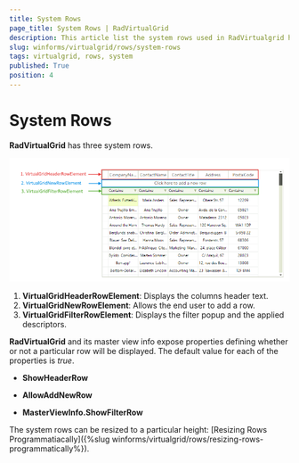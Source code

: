 ```yaml
---
title: System Rows
page_title: System Rows | RadVirtualGrid
description: This article list the system rows used in RadVirtualgrid how one can show/hide them.
slug: winforms/virtualgrid/rows/system-rows
tags: virtualgrid, rows, system
published: True
position: 4
---
```


# System Rows

__RadVirtualGrid__ has three system rows.


![virtualgrid-rows-formatting-system-rows001](images/virtualgrid-rows-system-rows001.png)

1. 	__VirtualGridHeaderRowElement__: Displays the columns header text.
2. 	__VirtualGridNewRowElement__: Allows the end user to add a row.
3. 	__VirtualGridFilterRowElement__: Displays the filter popup and the applied descriptors.

__RadVirtualGrid__ and its master view info expose properties defining whether or not a particular row will be displayed. The default value for each of the properties is *true*.

* __ShowHeaderRow__

* __AllowAddNewRow__

* __MasterViewInfo.ShowFilterRow__


The system rows can be resized to a particular height: [Resizing Rows Programmatiacally]({%slug winforms/virtualgrid/rows/resizing-rows-programmatically%}).


